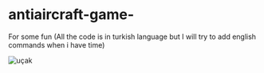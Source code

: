 # antiaircraft-game-

For some fun
(All the code is in turkish language but I will try to add english commands when i have time)



![uçak](https://user-images.githubusercontent.com/47714688/84181558-c0cf1c80-aa91-11ea-8ca8-d0c497085542.png)
